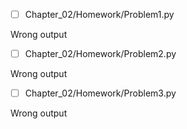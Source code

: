 - [ ] Chapter_02/Homework/Problem1.py

Wrong output


- [ ] Chapter_02/Homework/Problem2.py

Wrong output


- [ ] Chapter_02/Homework/Problem3.py

Wrong output


[//]: # (Chapter_02/Homework/Problem1.py Fail Wrong output\n)
[//]: # (Chapter_02/Homework/Problem2.py Fail Wrong output\n)
[//]: # (Chapter_02/Homework/Problem3.py Fail Wrong output\n)
